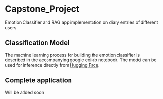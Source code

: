 # Capstone_Project
Emotion Classifier and RAG app implementation on diary entries of different users

## Classification Model
The machine learning process for building the emotion classifier is described in the accompanying google collab notebook. The model can be used for inference directly from [Hugging Face](https://huggingface.co/Dimi-G/roberta-base-emotion).

## Complete application
Will be added soon
